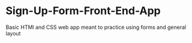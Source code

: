 # Sign-Up-Form-Front-End-App

Basic HTMl and CSS web app meant to practice using forms and general layout
